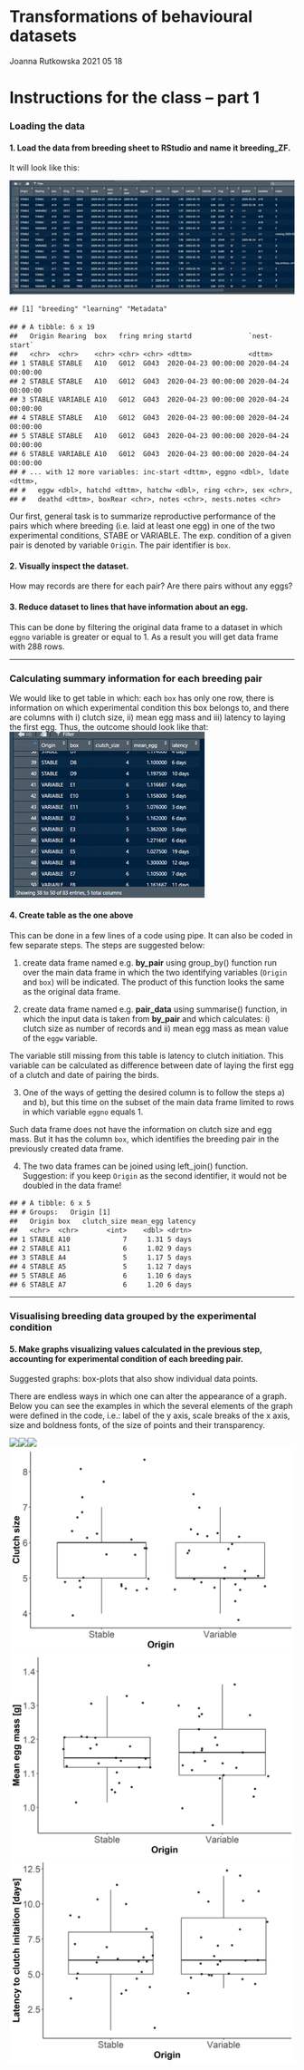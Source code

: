 Transformations of behavioural datasets
================
Joanna Rutkowska
2021 05 18

# Instructions for the class – part 1

### Loading the data

#### 1. Load the data from breeding sheet to RStudio and name it **breeding\_ZF**.

It will look like this:

![](breeding-data.png)

    ## [1] "breeding" "learning" "Metadata"

    ## # A tibble: 6 x 19
    ##   Origin Rearing  box   fring mring startd              `nest-start`       
    ##   <chr>  <chr>    <chr> <chr> <chr> <dttm>              <dttm>             
    ## 1 STABLE STABLE   A10   G012  G043  2020-04-23 00:00:00 2020-04-24 00:00:00
    ## 2 STABLE STABLE   A10   G012  G043  2020-04-23 00:00:00 2020-04-24 00:00:00
    ## 3 STABLE VARIABLE A10   G012  G043  2020-04-23 00:00:00 2020-04-24 00:00:00
    ## 4 STABLE STABLE   A10   G012  G043  2020-04-23 00:00:00 2020-04-24 00:00:00
    ## 5 STABLE STABLE   A10   G012  G043  2020-04-23 00:00:00 2020-04-24 00:00:00
    ## 6 STABLE VARIABLE A10   G012  G043  2020-04-23 00:00:00 2020-04-24 00:00:00
    ## # ... with 12 more variables: inc-start <dttm>, eggno <dbl>, ldate <dttm>,
    ## #   eggw <dbl>, hatchd <dttm>, hatchw <dbl>, ring <chr>, sex <chr>,
    ## #   deathd <dttm>, boxRear <chr>, notes <chr>, nests.notes <chr>

Our first, general task is to summarize reproductive performance of the
pairs which where breeding (i.e. laid at least one egg) in one of the
two experimental conditions, STABE or VARIABLE. The exp. condition of a
given pair is denoted by variable `Origin`. The pair identifier is
`box`.

#### 2. Visually inspect the dataset.

How may records are there for each pair? Are there pairs without any
eggs?

#### 3. Reduce dataset to lines that have information about an egg.

This can be done by filtering the original data frame to a dataset in
which `eggno` variable is greater or equal to 1. As a result you will
get data frame with 288 rows.

------------------------------------------------------------------------

### Calculating summary information for each breeding pair

We would like to get table in which: each `box` has only one row, there
is information on which experimental condition this box belongs to, and
there are columns with i) clutch size, ii) mean egg mass and iii)
latency to laying the first egg. Thus, the outcome should look like
that:  
![](summary-table.png)

#### 4. Create table as the one above

This can be done in a few lines of a code using pipe. It can also be
coded in few separate steps. The steps are suggested below:

1.  create data frame named e.g. **by\_pair** using group\_by() function
    run over the main data frame in which the two identifying variables
    (`Origin` and `box`) will be indicated. The product of this function
    looks the same as the original data frame.

2.  create data frame named e.g. **pair\_data** using summarise()
    function, in which the input data is taken from **by\_pair** and
    which calculates: i) clutch size as number of records and ii) mean
    egg mass as mean value of the `eggw` variable.

The variable still missing from this table is latency to clutch
initiation. This variable can be calculated as difference between date
of laying the first egg of a clutch and date of pairing the birds.

3.  One of the ways of getting the desired column is to follow the
    steps a) and b), but this time on the subset of the main data frame
    limited to rows in which variable `eggno` equals 1.

Such data frame does not have the information on clutch size and egg
mass. But it has the column `box`, which identifies the breeding pair in
the previously created data frame.

4.  The two data frames can be joined using left\_join() function.
    Suggestion: if you keep `Origin` as the second identifier, it would
    not be doubled in the data frame!

<!-- -->

    ## # A tibble: 6 x 5
    ## # Groups:   Origin [1]
    ##   Origin box   clutch_size mean_egg latency
    ##   <chr>  <chr>       <int>    <dbl> <drtn> 
    ## 1 STABLE A10             7     1.31 5 days 
    ## 2 STABLE A11             6     1.02 9 days 
    ## 3 STABLE A4              5     1.17 5 days 
    ## 4 STABLE A5              5     1.12 7 days 
    ## 5 STABLE A6              6     1.10 6 days 
    ## 6 STABLE A7              6     1.20 6 days

------------------------------------------------------------------------

### Visualising breeding data grouped by the experimental condition

#### 5. Make graphs visualizing values calculated in the previous step, accounting for experimental condition of each breeding pair.

Suggested graphs: box-plots that also show individual data points.

There are endless ways in which one can alter the appearance of a graph.
Below you can see the examples in which the several elements of the
graph were defined in the code, i.e.: label of the y axis, scale breaks
of the x axis, size and boldness fonts, of the size of points and their
transparency.

![](Class_1_files/figure-gfm/figures%20with%20data%20grouped%20by%20the%20experiment-1.png)<!-- -->![](Class_1_files/figure-gfm/figures%20with%20data%20grouped%20by%20the%20experiment-2.png)<!-- -->![](Class_1_files/figure-gfm/figures%20with%20data%20grouped%20by%20the%20experiment-3.png)<!-- -->
![](Fig-Clutch_size.jpg) ![](Fig-Mean_egg_mass.jpg) ![](Fig_Latency.jpg)
